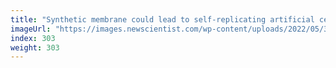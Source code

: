 ```yaml
---
title: "Synthetic membrane could lead to self-replicating artificial cells"
imageUrl: "https://images.newscientist.com/wp-content/uploads/2022/05/30144406/SEI_107219879.jpg?width=600"
index: 303
weight: 303
---
```

